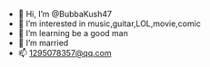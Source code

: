 - 👋 Hi, I’m @BubbaKush47
- 👀 I’m interested in music,guitar,LOL,movie,comic
- 🌱 I’m learning be a good man
- 💞️ I’m married
- 📫 1295078357@qq.com
